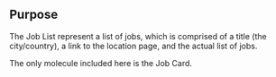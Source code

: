 ## Purpose

The Job List represent a list of jobs, which is comprised of a title (the city/country), a link to the location page, and the actual list of jobs.

The only molecule included here is the Job Card.
